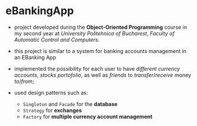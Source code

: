 # eBankingApp

- project developed during the **Object-Oriented Programming** course in my second year at *University Politehnica of Bucharest*, *Faculty of Automatic Control and Computers*.

- this project is similar to a system for banking accounts management in an EBanking App
- implemented the possibility for each user to have *different currency accounts*, *stocks portofolio*, as well as *friends* to *transfer*/*receive* money *to*/*from*;
- used design patterns such as:
    - `Singleton` and `Facade` for the **database**
    - `Strategy` for **exchanges**
    - `Factory` for **multiple currency account management**

